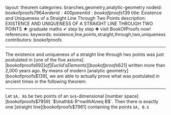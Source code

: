 layout: theorem
categories: branches,geometry,analytic-geometry
nodeid: bookofproofs$7964
orderid: 400
parentid: bookofproofs$139
title: Existence and Uniqueness of a Straight Line Through Two Points
description: EXISTENCE AND UNIQUENESS OF A STRAIGHT LINE THROUGH TWO POINTS &#9733; graduate maths &#10004; step by step &#10010; visit BookOfProofs now!
references: 
keywords: existence,line,points,straight,through,two,uniqueness
contributors: bookofproofs

---
The existence and uniqueness of a straight line through two points was just postulated in [one of the five axioms][bookofproofs$692] of [Euclid's Elements][bookofproofs$621] written more than 2,000 years ago. By means of modern [analytic geometry][bookofproofs$139], we are able to actually prove what was postulated in ancient times in the following theorem:

---

Let `$A, B$` be two points of an `$n$`-dimensional [number space][bookofproofs$7959] `$\mathbb R^n$` with `$A\neq B$`. Then there is exactly one [straight line][bookofproofs$7961] containing the points `$A, B.$`
